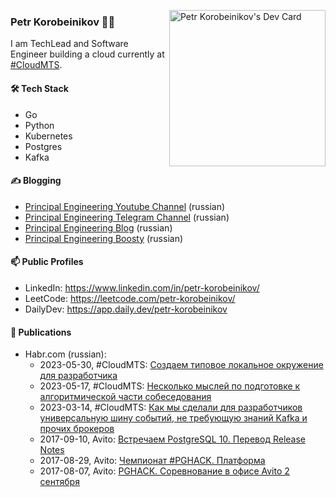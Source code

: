 <a href="https://app.daily.dev/petr-korobeinikov"><img align="right" src="https://github.com/pkorobeinikov/pkorobeinikov/blob/main/devcard.svg" width="250" alt="Petr Korobeinikov's Dev Card"/></a>

### Petr Korobeinikov 👨‍💻

I am TechLead and Software Engineer building a cloud currently at [#CloudMTS](https://cloud.mts.ru/).

#### 🛠 Tech Stack

- Go
- Python
- Kubernetes
- Postgres
- Kafka

#### ✍️ Blogging

- [Principal Engineering Youtube Channel](https://www.youtube.com/@principal-engineering) (russian)
- [Principal Engineering Telegram Channel](https://t.me/principalengineering) (russian)
- [Principal Engineering Blog](https://principal-engineering.ru/) (russian)
- [Principal Engineering Boosty](https://boosty.to/principal-engineering) (russian)

#### 📫 Public Profiles

- LinkedIn: https://www.linkedin.com/in/petr-korobeinikov/
- LeetCode: https://leetcode.com/petr-korobeinikov/
- DailyDev: https://app.daily.dev/petr-korobeinikov

#### 📝 Publications

- Habr.com (russian):
  - 2023-05-30, #CloudMTS: [Создаем типовое локальное окружение для разработчика](https://habr.com/ru/companies/cloud_mts/articles/735350/)
  - 2023-05-17, #CloudMTS: [Несколько мыслей по подготовке к алгоритмической части собеседования](https://habr.com/ru/companies/cloud_mts/articles/735348/)
  - 2023-03-14, #CloudMTS: [Как мы сделали для разработчиков универсальную шину событий, не требующую знаний Kafka и прочих брокеров](https://habr.com/ru/companies/cloud_mts/articles/721964/)
  - 2017-09-10, Avito: [Встречаем PostgreSQL 10. Перевод Release Notes](https://habr.com/ru/companies/avito/articles/339520/)
  - 2017-08-29, Avito: [Чемпионат #PGHACK. Платформа](https://habr.com/ru/companies/avito/articles/336246/)
  - 2017-08-07, Avito: [PGHACK. Соревнование в офисе Avito 2 сентября](https://habr.com/ru/companies/avito/articles/334886/)

